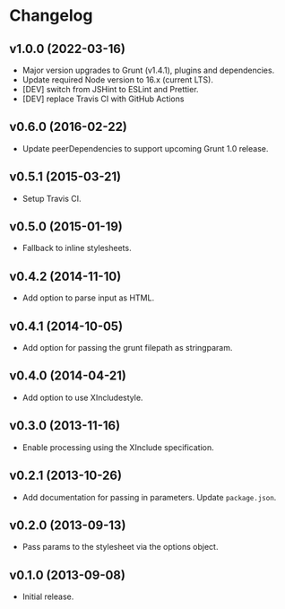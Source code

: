 # Changelog

## v1.0.0 (2022-03-16)

- Major version upgrades to Grunt (v1.4.1), plugins and dependencies.
- Update required Node version to 16.x (current LTS).
- [DEV] switch from JSHint to ESLint and Prettier.
- [DEV] replace Travis CI with GitHub Actions

## v0.6.0 (2016-02-22)

- Update peerDependencies to support upcoming Grunt 1.0 release.

## v0.5.1 (2015-03-21)

- Setup Travis CI.

## v0.5.0 (2015-01-19)

- Fallback to inline stylesheets.

## v0.4.2 (2014-11-10)

- Add option to parse input as HTML.

## v0.4.1 (2014-10-05)

- Add option for passing the grunt filepath as stringparam.

## v0.4.0 (2014-04-21)

- Add option to use XIncludestyle.

## v0.3.0 (2013-11-16)

- Enable processing using the XInclude specification.

## v0.2.1 (2013-10-26)

- Add documentation for passing in parameters. Update `package.json`.

## v0.2.0 (2013-09-13)

- Pass params to the stylesheet via the options object.

## v0.1.0 (2013-09-08)

- Initial release.
